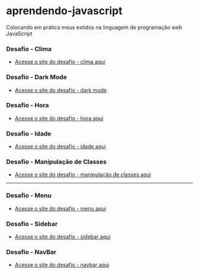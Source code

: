 # aprendendo-javascript
 Colocando em prática meus estidos na linguagem de programação web JavaScript

### Desafio - Clima
- <a href="https://deveverllon.github.io/aprendendo-javascript/desafios%20em%20JS/desafio%20-%20clima/" target="_blank">Acesse o site do desafio - clima aqui</a>

### Desafio - Dark Mode
- <a href="https://deveverllon.github.io/aprendendo-javascript/desafios%20em%20JS/desafio%20-%20dark/index1.html" target="_blank">Acesse o site do desafio - dark mode</a>

### Desafio - Hora
- <a href="https://deveverllon.github.io/aprendendo-javascript/desafios%20em%20JS/desafio%20-%20hora/" target="_blank">Acesse o site do desafio - hora aqui</a>

### Desafio - Idade
- <a href="https://deveverllon.github.io/aprendendo-javascript/desafios%20em%20JS/desafio%20-%20idade/" target="_blank">Acesse o site do desafio - idade aqui</a>

### Desafio - Manipulação de Classes
- <a href="https://deveverllon.github.io/aprendendo-javascript/desafios%20em%20JS/desafio%20-%20manipulacaoClasse/" target="_blank">Acesse o site do desafio - manipulação de classes aqui</a>

<hr>

### Desafio - Menu
- <a href="https://deveverllon.github.io/aprendendo-javascript/desafios%20em%20JS/desafio%20-%20menu/" target="_blank">Acesse o site do desafio - menu aqui</a>

### Desafio - Sidebar
- <a href="https://deveverllon.github.io/aprendendo-javascript/desafios%20em%20JS/desafio%20-%20sidebar/" target="_blank">Acesse o site do desafio - sidebar aqui</a>

### Desafio - NavBar
- <a href="https://deveverllon.github.io/aprendendo-javascript/desafios%20em%20JS/desafio%20-%20navbar/" target="_blank">Acesse o site do desafio - navbar aqui</a>
